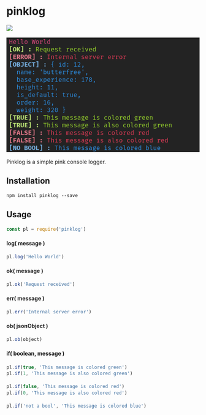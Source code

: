 # pinklog
[![](https://img.shields.io/badge/rick-approved-ff69b4.svg)](https://www.youtube.com/watch?v=dQw4w9WgXcQ)


![](https://github.com/rdjong/pinklog/raw/master/scrot.png)

Pinklog is a simple pink console logger.

Installation
------------

```shell
npm install pinklog --save
```


Usage
-----

```js
const pl = require('pinklog')
```

#### log( message )

```js
pl.log('Hello World')
```

#### ok( message )

```js
pl.ok('Request received')
```

#### err( message )

```js
pl.err('Internal server error')
```

#### ob( jsonObject )

```js
pl.ob(object)
```

#### if( boolean, message )

```js
pl.if(true, 'This message is colored green')
pl.if(1, 'This message is also colored green')

pl.if(false, 'This message is colored red')
pl.if(0, 'This message is also colored red')

pl.if('not a bool', 'This message is colored blue')
```
